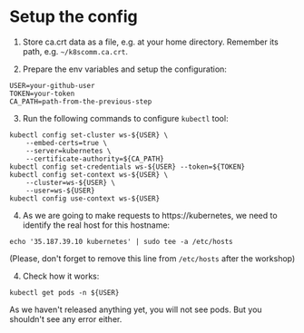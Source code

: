 # Setup the config

1. Store ca.crt data as a file, e.g. at your home directory. Remember its path, e.g. `~/k8scomm.ca.crt`.

2. Prepare the env variables and setup the configuration:
```
USER=your-github-user
TOKEN=your-token
CA_PATH=path-from-the-previous-step
```

3. Run the following commands to configure `kubectl` tool:
```
kubectl config set-cluster ws-${USER} \
    --embed-certs=true \
    --server=kubernetes \
    --certificate-authority=${CA_PATH}
kubectl config set-credentials ws-${USER} --token=${TOKEN}
kubectl config set-context ws-${USER} \
    --cluster=ws-${USER} \
    --user=ws-${USER}
kubectl config use-context ws-${USER}
```

4. As we are going to make requests to https://kubernetes, we need to identify the real host for this hostname:

```
echo '35.187.39.10 kubernetes' | sudo tee -a /etc/hosts
```

(Please, don't forget to remove this line from `/etc/hosts` after the workshop)

4. Check how it works:

```
kubectl get pods -n ${USER}
```

As we haven't released anything yet, you will not see pods. But you shouldn't see any error either.
